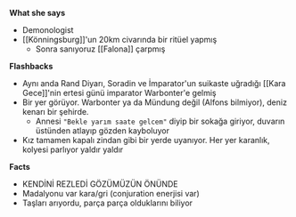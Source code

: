 **What she says**  
- Demonologist  
- [[Könningsburg]]'un 20km civarında bir ritüel yapmış  
	- Sonra sanıyoruz [[Falona]] çarpmış  
  
**Flashbacks**  
- Aynı anda Rand Diyarı, Soradin ve İmparator'un suikaste uğradığı [[Kara Gece]]'nin ertesi günü imparator Warbonter'e gelmiş  
- Bir yer görüyor. Warbonter ya da Mündung değil (Alfons bilmiyor), deniz kenarı bir şehirde.  
	- Annesi `"Bekle yarım saate gelcem"` diyip bir sokağa giriyor, duvarın üstünden atlayıp gözden kayboluyor  
- Kız tamamen kapalı zindan gibi bir yerde uyanıyor. Her yer karanlık, kolyesi parlıyor yaldır yaldır  
  
**Facts**  
- KENDİNİ REZLEDİ GÖZÜMÜZÜN ÖNÜNDE  
- Madalyonu var kara/gri (conjuration enerjisi var)  
- Taşları arıyordu, parça parça olduklarını biliyor